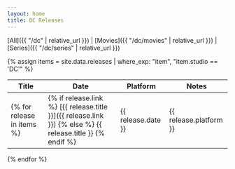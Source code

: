 ```yaml
---
layout: home
title: DC Releases
---
```


[All]({{ "/dc" | relative_url }}) \| [Movies]({{ "/dc/movies" | relative_url }}) \| [Series]({{ "/dc/series" | relative_url }}) 

{% assign items = site.data.releases | where_exp: "item", "item.studio == 'DC'" %}

| Title | Date | Platform | Notes |
| ----- | ---- | -------- | ----- |
{% for release in items %}| {% if release.link %} [{{ release.title }}]({{ release.link }}) {% else %} {{ release.title }} {% endif %} | {{ release.date }} | {{ release.platform }} | {{ release.notes }} |
{% endfor %}